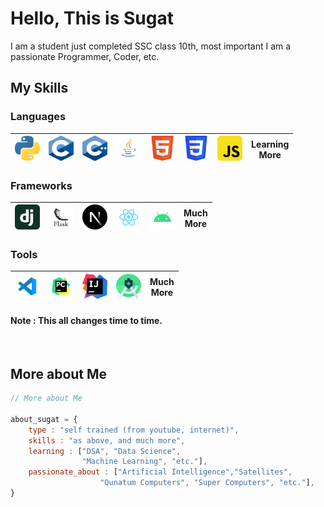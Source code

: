 
# Hello, This is <b>Sugat</b>

I am a student just completed SSC class 10th, most important I am a passionate Programmer, Coder, etc.


## My Skills

### Languages
|<a><img src="./img/python.png" height="40px" width="40px"/></a> |<a><img src="./img/c.png" height="40px" width="40px"/></a> | <a><img src="./img/cpp.png" height="40px" width="40px"/></a> |<a><img src="./img/java.svg" height="40px" width="40px"/></a> | <a><img src="./img/html5.svg" height="40px" width="40px"/></a> |<a><img src="./img/css3.svg" height="40px" width="40px"/></a> |<a><img src="./img/javascript.svg" height="40px" width="40px"/></a> | <span height="40px" width="40px">Learning<br/>More</span> | 
|-|-|-|-|-|-|-|-|

### Frameworks
|<a><img src="./img/django.svg" height="40px" width="40px"/></a> |<a><img src="./img/flask.svg" height="40px" width="40px" /></a> | <a><img src="./img/nextjs.png" height="40px" width="40px"/></a> |<a><img src="./img/react.svg" height="40px" width="40px"/></a> | <a><img src="./img/android.svg" height="40px" width="40px"/></a> | Much<br/>More | 
|-|-|-|-|-|-|

### Tools
|<a><img src="./img/vscode.svg" height="40px" width="40px"/></a> |<a><img src="./img/pycharm.svg" height="40px" width="40px" /></a> | <a><img src="./img/Intellij-Idea.svg" height="40px" width="40px"/></a> | <a><img src="./img/as.png" height="40px" width="40px"/></a> | Much<br/>More | 
|-|-|-|-|-|

#### Note : This all changes time to time.

<br/>

## More about Me
```javascript
// More about Me

about_sugat = {
    type : "self trained (from youtube, internet)",
    skills : "as above, and much more",
    learning : ["DSA", "Data Science",
                "Machine Learning", "etc."], 
    passionate_about : ["Artificial Intelligence","Satellites",
                    "Qunatum Computers", "Super Computers", "etc."], 
}
```
